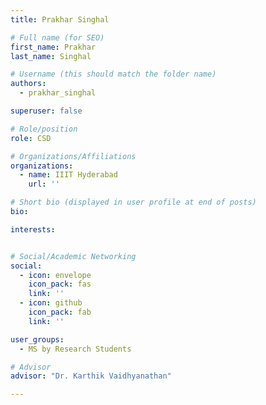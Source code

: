 ```yaml
---
title: Prakhar Singhal

# Full name (for SEO)
first_name: Prakhar
last_name: Singhal

# Username (this should match the folder name)
authors:
  - prakhar_singhal

superuser: false

# Role/position
role: CSD

# Organizations/Affiliations
organizations:
  - name: IIIT Hyderabad
    url: ''

# Short bio (displayed in user profile at end of posts)
bio: 

interests:


# Social/Academic Networking
social:
  - icon: envelope
    icon_pack: fas
    link: ''
  - icon: github
    icon_pack: fab
    link: ''

user_groups:
  - MS by Research Students

# Advisor
advisor: "Dr. Karthik Vaidhyanathan"

---
```

